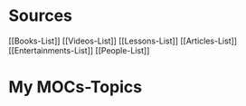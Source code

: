 # Sources
[[Books-List]]
[[Videos-List]]
[[Lessons-List]]
[[Articles-List]]
[[Entertainments-List]]
[[People-List]]


# My MOCs-Topics
